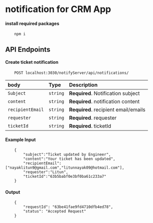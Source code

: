 # notification for CRM App

#### install required packages

```
    npm i
```
## API Endpoints

#### Create ticket notification

``` http
    POST localhost:3030/notifyServer/api/notifications/
```
| body      | Type     | Description                |
| :-------- | :------- | :------------------------- |
| `Subject`    | `string` | **Required**. Notification subject         |
| `content`  | `string` | **Required**. notification content|
| `recipientEmail`   | `string` | **Required**. recipient email/emails        |
| `requester`| `string` | **Required**. requester     |
| `ticketId`| `string` | **Required**. ticketId   |

#### Example Input
```
    {
        "subject":"Ticket updated by Engineer",
        "content":"Your ticket has been updated",
        "recipientEmail":["nayaklitun9@gmail.com","litunnayak09@hotmail.com"],
        "requester":"Litun",
        "ticketId":"63b5babf0e3bf0ba61c233a7"
    }
```

#### Output

```
    {
        "requestId": "63be41fae9fd4710dfb4ed78",
        "status": "Accepted Request"
    }
```